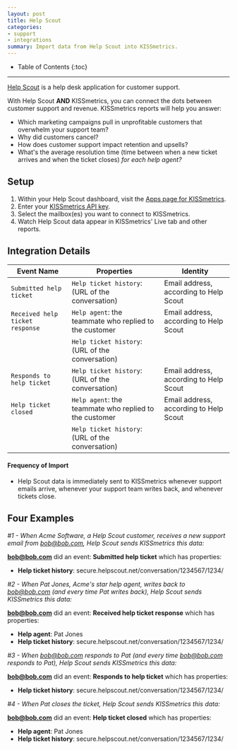 ```yaml
---
layout: post
title: Help Scout
categories:
- support
- integrations
summary: Import data from Help Scout into KISSmetrics.
---
```

* Table of Contents
{:toc}
* * *

[Help Scout][help-scout] is a help desk application for customer support.

With Help Scout **AND** KISSmetrics, you can connect the dots between customer support and revenue. KISSmetrics reports will help you answer:

* Which marketing campaigns pull in unprofitable customers that overwhelm your support team?
* Why did customers cancel?
* How does customer support impact retention and upsells?
* What's the average resolution time (time between when a new ticket arrives and when the ticket closes) *for each help agent?*

## Setup

1. Within your Help Scout dashboard, visit the [Apps page for KISSmetrics][km-helpscout].
2. Enter your [KISSmetrics API key][site-settings].
3. Select the mailbox(es) you want to connect to KISSmetrics.
4. Watch Help Scout data appear in KISSmetrics' Live tab and other reports.

## Integration Details

Event Name | Properties | Identity
-----------| ---------- | --------
`Submitted help ticket` | `Help ticket history`: (URL of the conversation) | Email address, according to Help Scout
`Received help ticket response` | `Help agent`: the teammate who replied to the customer | Email address, according to Help Scout
         | `Help ticket history`: (URL of the conversation)
`Responds to help ticket` | `Help ticket history`: (URL of the conversation) | Email address, according to Help Scout
`Help ticket closed` | `Help agent`: the teammate who replied to the customer | Email address, according to Help Scout
         | `Help ticket history`: (URL of the conversation)

#### Frequency of Import

* Help Scout data is immediately sent to KISSmetrics whenever support emails arrive, whenever your support team writes back, and whenever tickets close.

## Four Examples

*#1 - When Acme Software, a Help Scout customer, receives a new support email from bob@bob.com, Help Scout sends KISSmetrics this data:*

**bob@bob.com** did an event: **Submitted help ticket** which has properties:

* **Help ticket history**: secure.helpscout.net/conversation/1234567/1234/

*#2 - When Pat Jones, Acme's star help agent, writes back to bob@bob.com (and every time Pat writes back), Help Scout sends KISSmetrics this data:*

**bob@bob.com** did an event: **Received help ticket response** which has properties:

* **Help agent**: Pat Jones
* **Help ticket history**: secure.helpscout.net/conversation/1234567/1234/

*#3 - When bob@bob.com responds to Pat (and every time bob@bob.com responds to Pat), Help Scout sends KISSmetrics this data:*

**bob@bob.com** did an event: **Responds to help ticket** which has properties:

* **Help ticket history**: secure.helpscout.net/conversation/1234567/1234/

*#4 - When Pat closes the ticket, Help Scout sends KISSmetrics this data:*

**bob@bob.com** did an event: **Help ticket closed** which has properties:

* **Help agent**: Pat Jones
* **Help ticket history**: secure.helpscout.net/conversation/1234567/1234/

[help-scout]: http://www.helpscout.net
[site-settings]: https://app.kissmetrics.com/settings
[km-helpscout]: https://secure.helpscout.net/apps/kissmetrics/
